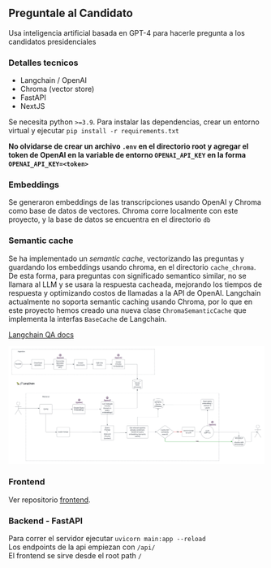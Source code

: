 ## Preguntale al Candidato

Usa inteligencia artificial basada en GPT-4 para hacerle pregunta a los candidatos presidenciales

### Detalles tecnicos
* Langchain / OpenAI
* Chroma (vector store)
* FastAPI
* NextJS

Se necesita python `>=3.9`. Para instalar las dependencias, crear un entorno virtual y ejecutar `pip install -r requirements.txt`

**No olvidarse de crear un archivo `.env` en el directorio root y agregar el token de OpenAI en la variable de entorno `OPENAI_API_KEY` en la forma `OPENAI_API_KEY=<token>`**

### Embeddings

Se generaron embeddings de las transcripciones usando OpenAI y Chroma como base de datos de vectores.
Chroma corre localmente con este proyecto, y la base de datos se encuentra en el directorio `db`

### Semantic cache

Se ha implementado un *semantic cache*, vectorizando las preguntas y guardando los embeddings usando chroma, en el directorio `cache_chroma`. De esta forma, para preguntas con significado semantico similar, no se llamara al LLM y se usara la respuesta cacheada, mejorando los tiempos de respuesta y optimizando costos de llamadas a la API de OpenAI.
Langchain actualmente no soporta semantic caching usando Chroma, por lo que en este proyecto hemos creado una nueva clase `ChromaSemanticCache` que implementa la interfas `BaseCache` de Langchain.

[Langchain QA docs](https://python.langchain.com/docs/use_cases/question_answering/)

![My Image](images/architectureCaching.png)


### Frontend

Ver repositorio [frontend](https://github.com/preguntale-al-candidato/frontend).

### Backend - FastAPI

Para correr el servidor ejecutar `uvicorn main:app --reload` \
Los endpoints de la api empiezan con `/api/` \
El frontend se sirve desde el root path `/`
